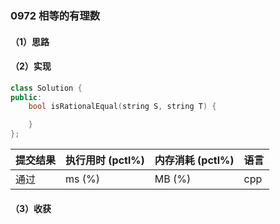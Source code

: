 ### 0972 相等的有理数

#### （1）思路

#### （2）实现

```cpp
class Solution {
public:
    bool isRationalEqual(string S, string T) {

    }
};
```

| 提交结果 | 执行用时 (pctl%) | 内存消耗 (pctl%) | 语言 |
|:---------|:-----------------|:-----------------|:-----|
| 通过     |  ms (%)   |  MB (%)  | cpp  |

#### （3）收获
